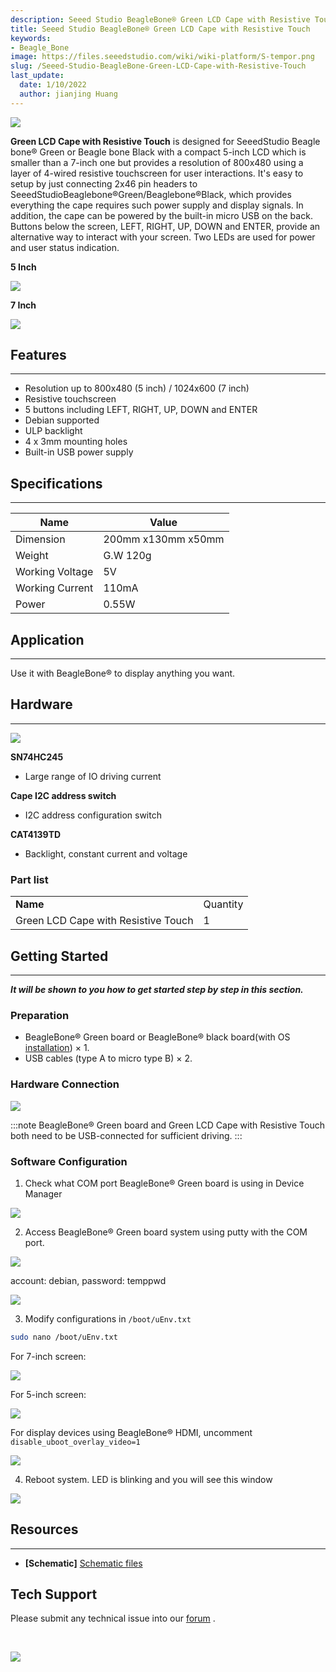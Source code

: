 ```yaml
---
description: Seeed Studio BeagleBone® Green LCD Cape with Resistive Touch
title: Seeed Studio BeagleBone® Green LCD Cape with Resistive Touch
keywords:
- Beagle_Bone
image: https://files.seeedstudio.com/wiki/wiki-platform/S-tempor.png
slug: /Seeed-Studio-BeagleBone-Green-LCD-Cape-with-Resistive-Touch
last_update:
  date: 1/10/2022
  author: jianjing Huang
---
```



![](https://www.seeedstudio.site/media/catalog/product/cache/ef3164306500b1080e8560b2e8b5cc0f/h/t/httpsstatics3.seeedstudio.comseeedimg2016-08ddkssqrw2lfthpq0phlecp1r.jpg)

**Green LCD Cape with Resistive Touch** is designed for SeeedStudio Beagle bone® Green or Beagle bone Black with a compact 5-inch LCD which is smaller than a 7-inch one but provides a resolution of 800x480 using a layer of 4-wired resistive touchscreen for user interactions. It's easy to setup by just connecting 2x46 pin headers to SeeedStudioBeaglebone®Green/Beaglebone®Black, which provides everything the cape requires such power supply and display signals. In addition, the cape can be powered by the built-in micro USB on the back. Buttons below the screen, LEFT, RIGHT, UP, DOWN and ENTER, provide an alternative way to interact with your screen. Two LEDs are used for power and user status indication.

**5 Inch**

<p style={{textAlign: 'center'}}><a href="https://www.seeedstudio.com/5-Inch-BeagleBone-Green-LCD-Cape-with-Resistive-Touch-p-2642.html" target="_blank"><img src="https://files.seeedstudio.com/wiki/Seeed-WiKi/docs/images/300px-Get_One_Now_Banner-ragular.png" /></a></p>

**7 Inch**

<p style={{textAlign: 'center'}}><a href="https://www.seeedstudio.com/7-Inch-BeagleBone-Green-LCD-Cape-with-Resistive-Touch-p-2643.html" target="_blank"><img src="https://files.seeedstudio.com/wiki/Seeed-WiKi/docs/images/300px-Get_One_Now_Banner-ragular.png" /></a></p>

## Features

--------

- Resolution up to 800x480 (5 inch)  /   1024x600 (7 inch)
- Resistive touchscreen
- 5 buttons including LEFT, RIGHT, UP, DOWN and ENTER
- Debian supported
- ULP backlight
- 4 x 3mm mounting holes
- Built-in USB power supply

## Specifications

-------------

| Name                | Value                                                                                                  |
|--------------------------|--------------------------------------------------------------------------------------------------------|
| Dimension            | 200mm x130mm x50mm                                                                                              |
| Weight | G.W 120g                                  |
|Working Voltage|5V |
|Working Current|110mA |
|Power|0.55W |

## Application

-----------------

Use it with BeagleBone® to display anything you want.

## Hardware

-----------------

![](https://www.seeedstudio.site/media/catalog/product/cache/ef3164306500b1080e8560b2e8b5cc0f/h/t/httpsstatics3.seeedstudio.comseeedimg2016-08za8h5rzwtbm1lq3n3oydkcxp.jpg)

**SN74HC245**

- Large range of IO driving current

**Cape I2C address switch**

- I2C address configuration switch

**CAT4139TD**

- Backlight, constant current and voltage

### Part list

|                            |          |
|----------------------------|----------|
| **Name**             | Quantity |
|  Green LCD Cape with Resistive Touch | 1        |

## Getting Started

-----------

***It will be shown to you how to get started step by step in this section.***

### Preparation

- BeagleBone® Green board or BeagleBone® black board(with OS [installation](https://beagleboard.org/getting-started)) × 1.
- USB cables (type A to micro type B) × 2.

### Hardware Connection

![](https://www.seeedstudio.site/media/catalog/product/cache/ef3164306500b1080e8560b2e8b5cc0f/h/t/httpsstatics3.seeedstudio.comseeedimg2016-086yqt2uwelst8w5mwuaklys12.jpg)

:::note
BeagleBone® Green board and Green LCD Cape with Resistive Touch both need to be USB-connected for sufficient driving.
:::

### Software Configuration

1. Check what COM port BeagleBone® Green board is using in Device Manager

![](https://files.seeedstudio.com/wiki/BBG-LCD-Cape-with-Resistive-Touch/img/com-show.png)

2. Access BeagleBone® Green board system using putty with the COM port.

![](https://files.seeedstudio.com/wiki/BBG-LCD-Cape-with-Resistive-Touch/img/putty-config.png)

account: debian, password: temppwd

![](https://files.seeedstudio.com/wiki/BBG-LCD-Cape-with-Resistive-Touch/img/BBG-start.png)

3. Modify configurations in `/boot/uEnv.txt`

```bash
sudo nano /boot/uEnv.txt
```

For 7-inch screen:

![](https://files.seeedstudio.com/wiki/BBG-LCD-Cape-with-Resistive-Touch/img/7-inch-config.png)

For 5-inch screen:

![](https://files.seeedstudio.com/wiki/BBG-LCD-Cape-with-Resistive-Touch/img/5-inch-config.png)

For display devices using BeagleBone® HDMI, uncomment `disable_uboot_overlay_video=1`

![](https://files.seeedstudio.com/wiki/BBG-LCD-Cape-with-Resistive-Touch/img/HDMI-config.png)

4. Reboot system. LED is blinking and you will see this window

![](https://files.seeedstudio.com/wiki/BeagleBone_Green_HDMI_Cape/img/Bbb_vnc.jpg)

## Resources

---------

- **[Schematic]** [Schematic files](https://statics3.seeedstudio.com/assets/file/bazaar/product/5INCH_BBG_00A2_SCH.pdf)

## Tech Support

Please submit any technical issue into our [forum](https://forum.seeedstudio.com/) .
<div>
  <br /><p style={{textAlign: 'center'}}><a href="https://www.seeedstudio.com/act-4.html?utm_source=wiki&utm_medium=wikibanner&utm_campaign=newproducts" target="_blank"><img src="https://files.seeedstudio.com/wiki/Wiki_Banner/new_product.jpg" /></a></p>
</div>
